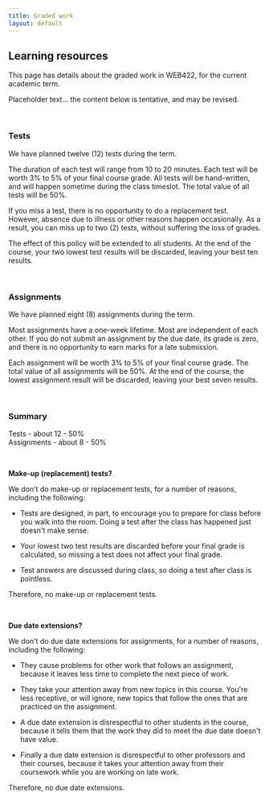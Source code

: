 ```yaml
---
title: Graded work
layout: default
---
```


## Learning resources

This page has details about the graded work in WEB422, for the current academic term.

Placeholder text... the content below is tentative, and may be revised.

<br>

### Tests

We have planned twelve (12) tests during the term.

The duration of each test will range from 10 to 20 minutes. Each test will be worth 3% to 5% of your final course grade. All tests will be hand-written, and will happen sometime during the class timeslot. The total value of all tests will be 50%.

If you miss a test, there is no opportunity to do a replacement test. However, absence due to illness or other reasons happen occasionally. As a result, you can miss up to two (2) tests, without suffering the loss of grades.

The effect of this policy will be extended to all students. At the end of the course, your two lowest test results will be discarded, leaving your best ten results.

<br>

### Assignments

We have planned eight (8) assignments during the term.

Most assignments have a one-week lifetime. Most are independent of each other. If you do not submit an assignment by the due date, its grade is zero, and there is no opportunity to earn marks for a late submission.

Each assignment will be worth 3% to 5% of your final course grade. The total value of all assignments will be 50%. At the end of the course, the lowest assignment result will be discarded, leaving your best seven results.

<br>

### Summary

Tests - about 12 - 50%  
Assignments - about 8 - 50%  

<br>

**Make-up (replacement) tests?**

We don't do make-up or replacement tests, for a number of reasons, including the following:

* Tests are designed, in part, to encourage you to prepare for class before you walk into the room. Doing a test after the class has happened just doesn't make sense.

* Your lowest two test results are discarded before your final grade is calculated, so missing a test does not affect your final grade.

* Test answers are discussed during class, so doing a test after class is pointless.

Therefore, no make-up or replacement tests. 

<br>

**Due date extensions?**

We don't do due date extensions for assignments, for a number of reasons, including the following:

* They cause problems for other work that follows an assignment, because it leaves less time to complete the next piece of work.

* They take your attention away from new topics in this course. You're less receptive, or will ignore, new topics that follow the ones that are practiced on the assignment.

* A due date extension is disrespectful to other students in the course, because it tells them that the work they did to meet the due date doesn't have value.

* Finally a due date extension is disrespectful to other professors and their courses, because it takes your attention away from their coursework while you are working on late work.

Therefore, no due date extensions.
